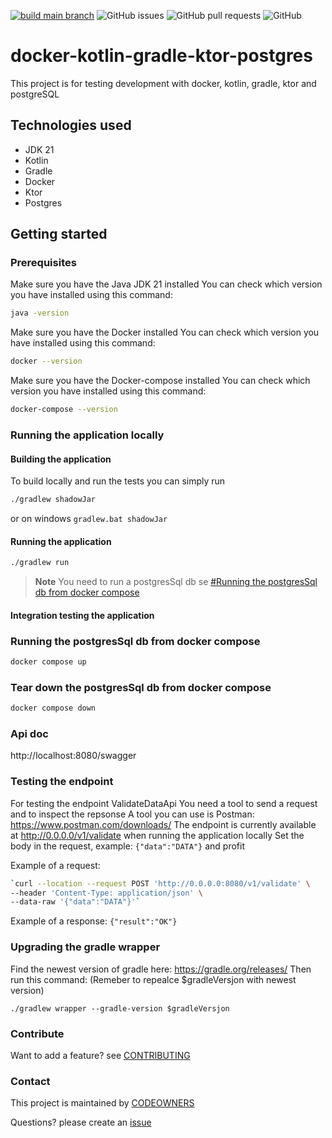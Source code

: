 [![build main branch](https://github.com/MikAoJk/docker-kotlin-gradle-ktor-postgres/actions/workflows/build.yml/badge.svg?branch=main)](https://github.com/MikAoJk/docker-kotlin-gradle-ktor-postgres/actions/workflows/build.yml)
![GitHub issues](https://img.shields.io/github/issues-raw/MikAoJk/docker-kotlin-gradle-ktor-postgres)
![GitHub pull requests](https://img.shields.io/github/issues-pr-raw/MikAoJk/docker-kotlin-gradle-ktor-postgres)
![GitHub](https://img.shields.io/github/license/MikAoJk/docker-kotlin-gradle-ktor-postgres)

# docker-kotlin-gradle-ktor-postgres
This project is for testing development with docker, kotlin, gradle, ktor and postgreSQL

## Technologies used
* JDK 21
* Kotlin
* Gradle
* Docker
* Ktor
* Postgres

## Getting started

### Prerequisites
Make sure you have the Java JDK 21 installed
You can check which version you have installed using this command:
``` bash
java -version
```

Make sure you have the Docker installed
You can check which version you have installed using this command:
``` bash
docker --version
```

Make sure you have the Docker-compose installed
You can check which version you have installed using this command:
``` bash
docker-compose --version
```

### Running the application locally

#### Building the application
To build locally and run the tests you can simply run
``` bash
./gradlew shadowJar
```
or on windows `gradlew.bat shadowJar`


#### Running the application
``` bash
./gradlew run
```
> **Note**
> You need to run a postgresSql db se [#Running the postgresSql db from docker compose](#running-the-postgressql-db-from-docker-compose)


#### Integration testing the application
### Running the postgresSql db from docker compose
``` bash
docker compose up
```

### Tear down the postgresSql db from docker compose
``` bash
docker compose down
```

### Api doc
http://localhost:8080/swagger

### Testing the endpoint
For testing the endpoint ValidateDataApi
You need a tool to send a request and to inspect the repsonse
A tool you can use is Postman: https://www.postman.com/downloads/
The endpoint is currently available at http://0.0.0.0/v1/validate when running the application locally
Set the body in the request, example: `{"data":"DATA"}` and profit

Example of a request:
``` bash
`curl --location --request POST 'http://0.0.0.0:8080/v1/validate' \
--header 'Content-Type: application/json' \
--data-raw '{"data":"DATA"}'`
```

Example of a response:
`{"result":"OK"}`

### Upgrading the gradle wrapper
Find the newest version of gradle here: https://gradle.org/releases/ Then run this command:
(Remeber to repealce $gradleVersjon with newest version)
```shell script
./gradlew wrapper --gradle-version $gradleVersjon
```

### Contribute
Want to add a feature? see [CONTRIBUTING](CONTRIBUTING.md)

### Contact

This project is maintained by [CODEOWNERS](CODEOWNERS)

Questions? please create an
[issue](https://github.com/MikAoJk/docker-kotlin-gradle-ktor-postgres/issues)

